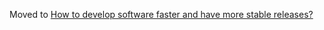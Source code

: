 Moved to [How to develop software faster and have more stable releases?](how-to-develop-software-faster-and-have-more-stable-releases)
